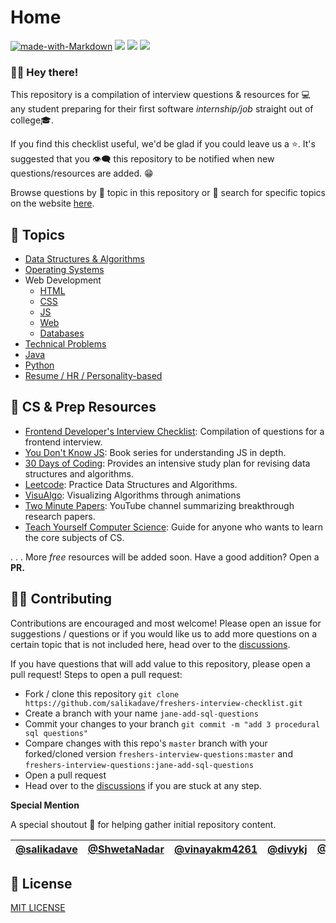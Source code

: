 # Home

[![made-with-Markdown](https://img.shields.io/badge/Made%20with-Markdown-1f425f.svg)](http://commonmark.org) ![](https://img.shields.io/badge/Maintained-Yes-brightgreen) [![](https://img.shields.io/badge/Maintainer-salikadave-511281?labelColor=21094e)](https://github.com/salikadave) [![](https://img.shields.io/badge/Maintainer-shwetanadar-2940d3?labelColor=21094e)](https://github.com/ShwetaNadar)

### 👋🏻 Hey there!

This repository is a compilation of interview questions & resources for 💻 any student preparing for their first software _internship/job_ straight out of college🎓.

If you find this checklist useful, we'd be glad if you could leave us a ⭐. It's suggested that you 👁‍🗨 this repository to be notified when new questions/resources are added. 😁

Browse questions by 📃 topic in this repository or 🔎 search for specific topics on the website [here](https://salikadave26.gitbook.io/interview-questions/).

## 📃 Topics

* [Data Structures & Algorithms](ds_algo/ds_algo.md)
* [Operating Systems](operating_systems/os.md)
* Web Development
  * [HTML](web_development/html.md)
  * [CSS](web_development/css.md)
  * [JS](web_development/javascript.md)
  * [Web](web_development/web_network.md)
  * [Databases](web_development/databases.md)
* [Technical Problems](technical_problems/tech_sums.md)
* [Java](java/java.md)
* [Python](python/python.md)
* [Resume / HR / Personality-based](resume_hr/resume_cv_hr.md)

## 📝 CS & Prep Resources

* [Frontend Developer's Interview Checklist](https://github.com/h5bp/Front-end-Developer-Interview-Questions): Compilation of questions for a frontend interview.
* [You Don't Know JS](https://github.com/getify/You-Dont-Know-JS): Book series for understanding JS in depth.
* [30 Days of Coding](https://30dayscoding.com/): Provides an intensive study plan for revising data structures and algorithms.
* [Leetcode](https://leetcode.com/): Practice Data Structures and Algorithms.
* [VisuAlgo](https://visualgo.net/en): Visualizing Algorithms through animations
* [Two Minute Papers](https://www.youtube.com/user/keeroyz): YouTube channel summarizing breakthrough research papers. 
* [Teach Yourself Computer Science](https://teachyourselfcs.com/): Guide for anyone who wants to learn the core subjects of CS.

. . . More _free_ resources will be added soon. Have a good addition? Open a **PR.**

## 👩‍💻 Contributing

Contributions are encouraged and most welcome! Please open an issue for suggestions / questions or if you would like us to add more questions on a certain topic that is not included here, head over to the [discussions](https://github.com/salikadave/freshers-interview-checklist/discussions).

If you have questions that will add value to this repository, please open a pull request! Steps to open a pull request:

* Fork / clone this repository `git clone https://github.com/salikadave/freshers-interview-checklist.git`
* Create a branch with your name `jane-add-sql-questions`
* Commit your changes to your branch `git commit -m "add 3 procedural sql questions"`
* Compare changes with this repo's `master` branch with your forked/cloned version `freshers-interview-questions:master` and `freshers-interview-questions:jane-add-sql-questions`
* Open a pull request
* Head over to the [discussions](https://github.com/salikadave/freshers-interview-checklist/discussions) if you are stuck at any step.

**Special Mention**

A special shoutout 🙌 for helping gather initial repository content.

| [@salikadave](https://github.com/salikadave) | [@ShwetaNadar](https://github.com/ShwetaNadar) | [@vinayakm4261](https://github.com/vinayakm4261) | [@divykj](https://github.com/divykj) | [@JanviPatel](https://www.linkedin.com/in/janvi-patel-49a81818a/) | [@anshrathod](http://www.unshh.me/) | [@VyomBinani](https://www.linkedin.com/in/vyom-binani-1a0819152/) | [@NayanChordiya](https://www.linkedin.com/in/nayan-chordiya/) |
| :--- | :--- | :--- | :--- | :--- | :--- | :--- | :--- |


## 🔐 License

[MIT LICENSE](https://github.com/salikadave/freshers-interview-checklist/tree/c5a99b7edd509d5ac10c849b94788bdb65a05704/LICENSE/README.md)

